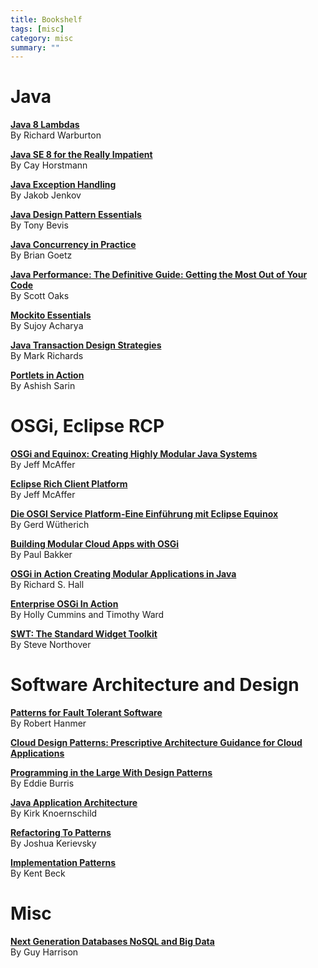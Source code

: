 ```yaml
---
title: Bookshelf
tags: [misc]
category: misc
summary: ""
---
```


# Java

**[Java 8 Lambdas](http://shop.oreilly.com/product/0636920030713.do)**  
By Richard Warburton

**[Java SE 8 for the Really Impatient](http://www.horstmann.com/java8/index.html)**  
By Cay Horstmann

**[Java Exception Handling](https://kindle.amazon.com/work/java-exception-handling-jakob-jenkov-ebook/B00BL6B038/B00BG9FGFI)**  
By Jakob Jenkov

**[Java Design Pattern Essentials](https://www.amazon.com/Java-Design-Pattern-Essentials-Bevis-ebook/dp/B00A9HSR2M)**  
By Tony Bevis

**[Java Concurrency in Practice](http://jcip.net/)**  
By Brian Goetz

**[Java Performance: The Definitive Guide: Getting the Most Out of Your Code](http://shop.oreilly.com/product/0636920028499.do)**  
By Scott Oaks

**[Mockito Essentials](https://www.packtpub.com/application-development/mockito-essentials)**  
By Sujoy Acharya

**[Java Transaction Design Strategies](https://www.infoq.com/minibooks/JTDS)**  
By Mark Richards


**[Portlets in Action](https://www.manning.com/books/portlets-in-action)**  
By Ashish Sarin

# OSGi, Eclipse RCP

**[OSGi and Equinox: Creating Highly Modular Java Systems](https://www.pearsonhighered.com/program/Mc-Affer-OS-Gi-and-Equinox-Creating-Highly-Modular-Java-Systems/PGM14618.html)**  
By Jeff McAffer

**[Eclipse Rich Client Platform](https://www.amazon.com/Eclipse-Rich-Client-Platform-2nd/dp/0321603788/)**  
By Jeff McAffer

**[Die OSGI Service Platform-Eine Einführung mit Eclipse Equinox](https://www.amazon.de/Service-Platform-Eine-Einf%C3%BChrung-Eclipse-Equinox/dp/389864457X/)**  
By Gerd Wütherich

**[Building Modular Cloud Apps with OSGi](https://www.amazon.de/Building-Modular-Cloud-Apps-OSGi/dp/1449345158/)**  
By Paul Bakker

**[OSGi in Action Creating Modular Applications in Java](https://www.manning.com/books/osgi-in-action)**  
By Richard S. Hall

**[Enterprise OSGi In Action](https://www.manning.com/books/enterprise-osgi-in-action)**  
By Holly Cummins and Timothy Ward

**[SWT: The Standard Widget Toolkit](https://www.amazon.com/SWT-Standard-Toolkit-Steve-Northover/dp/0321256638)**  
By Steve Northover

# Software Architecture and Design

**[Patterns for Fault Tolerant Software](http://eu.wiley.com/WileyCDA/WileyTitle/productCd-1118351541.html)**  
By Robert Hanmer

**[Cloud Design Patterns: Prescriptive Architecture Guidance for Cloud Applications](https://msdn.microsoft.com/de-de/library/dn568099.aspx)**  

**[Programming in the Large With Design Patterns](http://programminglarge.com/category/design/design-patterns/)**  
By Eddie Burris 

**[Java Application Architecture](http://www.kirkk.com/modularity/)**  
By Kirk Knoernschild

**[Refactoring To Patterns](https://industriallogic.com/xp/refactoring/)**  
By Joshua Kerievsky

**[Implementation Patterns ](https://www.amazon.de/Implementation-Patterns-Kent-Beck/dp/0321413091)**  
By Kent Beck

# Misc

**[Next Generation Databases NoSQL and Big Data](http://www.apress.com/us/book/9781484213308)**  
By Guy Harrison
